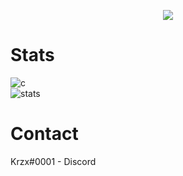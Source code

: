 <p align="center">
  <a href="http://punishment.one">
    <img src="https://discord.c99.nl/widget/theme-4/236880239312109568.png"/>
     </a>
</p>

# Stats
![c](https://github-readme-stats.vercel.app/api/top-langs/?username=Krzx0001&layout=compact&theme=dark) 
</br>
![stats](https://github-readme-stats.vercel.app/api?username=Krzx0001&show_icons=true&theme=dark)

# Contact
Krzx#0001 - Discord </br>
